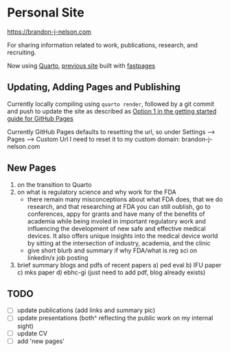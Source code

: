 # Personal Site

<https://brandon-j-nelson.com>

For sharing information related to work, publications, research, and recruiting.

Now using [Quarto](https://quarto.org), [previous site](https://github.com/bnel1201/brandon-j-nelson_old) built with [fastpages](https://github.com/fastai/fastpages)

## Updating, Adding Pages and Publishing

Currently locally compiling using `quarto render`, followed by a git commit and push to update the site as described as [Option 1 in the getting started guide for GitHub Pages](https://quarto.org/docs/publishing/github-pages.html#render-to-docs)

Currently GitHub Pages defaults to resetting the url, so under Settings --> Pages --> Custom Url I need to reset it to my custom domain: brandon-j-nelson.com

## New Pages

1. on the transition to Quarto
2. on what is regulatory science and why work for the FDA
    - there remain many misconceptions about what FDA does, that we do research, and that researching at FDA you can still oublish, go to conferences, appy for grants and have many of the benefits of academia while being involed in important regulatory work and influencing the development of new safe and effective medical devices. It also offers unique insights into the medical device world by sitting at the intersection of industry, academia, and the clinic
    - give short blurb and summary if why FDA/what is reg sci on linkedin/x job posting
3. brief summary blogs and pdfs of recent papers a) ped eval b) IFU paper c) mks paper d) ebhc-gi (just need to add pdf, blog already exists)

## TODO

- [ ] update publications (add links and summary pic)
- [ ] update presentations (both^ reflecting the public work on my internal sight)
- [ ] update CV
- [ ] add 'new pages'
